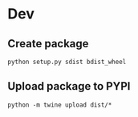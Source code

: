 # Dev

## Create package 

```
python setup.py sdist bdist_wheel
```

## Upload package to PYPI
```
python -m twine upload dist/*
```

